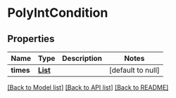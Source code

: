 # PolyIntCondition
## Properties

Name | Type | Description | Notes
------------ | ------------- | ------------- | -------------
**times** | [**List**](TimeInterval.md) |  | [default to null]

[[Back to Model list]](../README.md#documentation-for-models) [[Back to API list]](../README.md#documentation-for-api-endpoints) [[Back to README]](../README.md)

